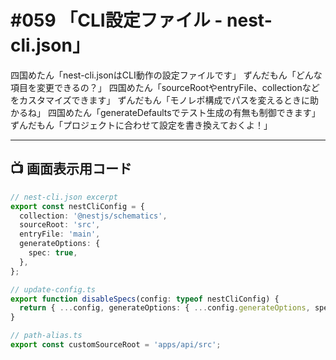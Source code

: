 # #059 「CLI設定ファイル - nest-cli.json」

四国めたん「nest-cli.jsonはCLI動作の設定ファイルです」
ずんだもん「どんな項目を変更できるの？」
四国めたん「sourceRootやentryFile、collectionなどをカスタマイズできます」
ずんだもん「モノレポ構成でパスを変えるときに助かるね」
四国めたん「generateDefaultsでテスト生成の有無も制御できます」
ずんだもん「プロジェクトに合わせて設定を書き換えておくよ！」

---

## 📺 画面表示用コード

```typescript
// nest-cli.json excerpt
export const nestCliConfig = {
  collection: '@nestjs/schematics',
  sourceRoot: 'src',
  entryFile: 'main',
  generateOptions: {
    spec: true,
  },
};

// update-config.ts
export function disableSpecs(config: typeof nestCliConfig) {
  return { ...config, generateOptions: { ...config.generateOptions, spec: false } };
}

// path-alias.ts
export const customSourceRoot = 'apps/api/src';
```
